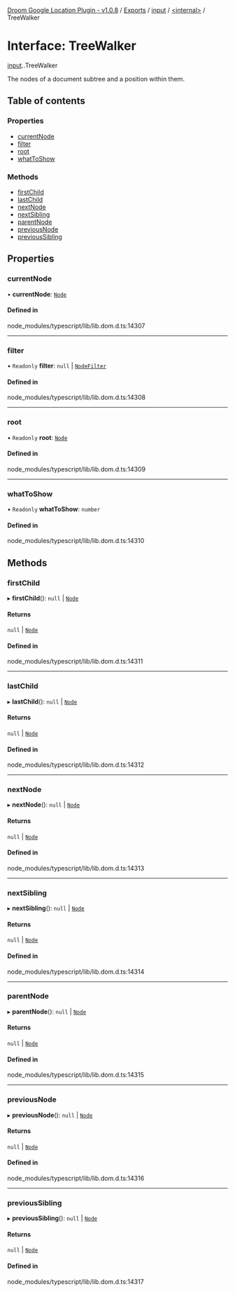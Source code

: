 [Droom Google Location Plugin - v1.0.8](../README.md) / [Exports](../modules.md) / [input](../modules/input.md) / [<internal\>](../modules/input._internal_.md) / TreeWalker

# Interface: TreeWalker

[input](../modules/input.md).[<internal>](../modules/input._internal_.md).TreeWalker

The nodes of a document subtree and a position within them.

## Table of contents

### Properties

- [currentNode](input._internal_.TreeWalker.md#currentnode)
- [filter](input._internal_.TreeWalker.md#filter)
- [root](input._internal_.TreeWalker.md#root)
- [whatToShow](input._internal_.TreeWalker.md#whattoshow)

### Methods

- [firstChild](input._internal_.TreeWalker.md#firstchild)
- [lastChild](input._internal_.TreeWalker.md#lastchild)
- [nextNode](input._internal_.TreeWalker.md#nextnode)
- [nextSibling](input._internal_.TreeWalker.md#nextsibling)
- [parentNode](input._internal_.TreeWalker.md#parentnode)
- [previousNode](input._internal_.TreeWalker.md#previousnode)
- [previousSibling](input._internal_.TreeWalker.md#previoussibling)

## Properties

### currentNode

• **currentNode**: [`Node`](../modules/input._internal_.md#node)

#### Defined in

node_modules/typescript/lib/lib.dom.d.ts:14307

___

### filter

• `Readonly` **filter**: ``null`` \| [`NodeFilter`](../modules/input._internal_.md#nodefilter-1)

#### Defined in

node_modules/typescript/lib/lib.dom.d.ts:14308

___

### root

• `Readonly` **root**: [`Node`](../modules/input._internal_.md#node)

#### Defined in

node_modules/typescript/lib/lib.dom.d.ts:14309

___

### whatToShow

• `Readonly` **whatToShow**: `number`

#### Defined in

node_modules/typescript/lib/lib.dom.d.ts:14310

## Methods

### firstChild

▸ **firstChild**(): ``null`` \| [`Node`](../modules/input._internal_.md#node)

#### Returns

``null`` \| [`Node`](../modules/input._internal_.md#node)

#### Defined in

node_modules/typescript/lib/lib.dom.d.ts:14311

___

### lastChild

▸ **lastChild**(): ``null`` \| [`Node`](../modules/input._internal_.md#node)

#### Returns

``null`` \| [`Node`](../modules/input._internal_.md#node)

#### Defined in

node_modules/typescript/lib/lib.dom.d.ts:14312

___

### nextNode

▸ **nextNode**(): ``null`` \| [`Node`](../modules/input._internal_.md#node)

#### Returns

``null`` \| [`Node`](../modules/input._internal_.md#node)

#### Defined in

node_modules/typescript/lib/lib.dom.d.ts:14313

___

### nextSibling

▸ **nextSibling**(): ``null`` \| [`Node`](../modules/input._internal_.md#node)

#### Returns

``null`` \| [`Node`](../modules/input._internal_.md#node)

#### Defined in

node_modules/typescript/lib/lib.dom.d.ts:14314

___

### parentNode

▸ **parentNode**(): ``null`` \| [`Node`](../modules/input._internal_.md#node)

#### Returns

``null`` \| [`Node`](../modules/input._internal_.md#node)

#### Defined in

node_modules/typescript/lib/lib.dom.d.ts:14315

___

### previousNode

▸ **previousNode**(): ``null`` \| [`Node`](../modules/input._internal_.md#node)

#### Returns

``null`` \| [`Node`](../modules/input._internal_.md#node)

#### Defined in

node_modules/typescript/lib/lib.dom.d.ts:14316

___

### previousSibling

▸ **previousSibling**(): ``null`` \| [`Node`](../modules/input._internal_.md#node)

#### Returns

``null`` \| [`Node`](../modules/input._internal_.md#node)

#### Defined in

node_modules/typescript/lib/lib.dom.d.ts:14317
